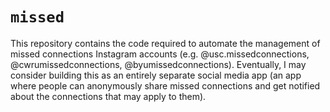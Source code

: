 # `missed`

This repository contains the code required to automate the management of missed connections Instagram accounts (e.g. @usc.missedconnections, @cwrumissedconnections, @byumissedconnections).
Eventually, I may consider building this as an entirely separate social media app (an app where people can anonymously share missed connections and get notified about the connections that may apply to them). 
